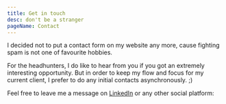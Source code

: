 ```yaml
---
title: Get in touch
desc: don't be a stranger
pageName: Contact
---
```


I decided not to put a contact form on my website any more, cause fighting spam is not one of favourite hobbies.

For the headhunters, I do like to hear from you if you got an extremely interesting opportunity.
But in order to keep my flow and focus for my current client, I prefer to do any initial contacts asynchronously.  ;)

Feel free to leave me a message on [LinkedIn](https://www.linkedin.com/in/woutervernaillen/) or any other social platform:

<social-icons />
